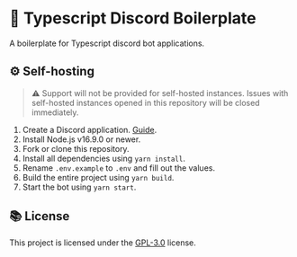 # 🔨 Typescript Discord Boilerplate
A boilerplate for Typescript discord bot applications.

## ⚙ Self-hosting
> ⚠️ Support will not be provided for self-hosted instances. Issues with self-hosted instances opened in this repository will be closed immediately.

1. Create a Discord application. [Guide](https://discordjs.guide/preparations/setting-up-a-bot-application.html#creating-your-bot).
2. Install Node.js v16.9.0 or newer.
3. Fork or clone this repository.
4. Install all dependencies using `yarn install`.
5. Rename `.env.example` to `.env` and fill out the values.
5. Build the entire project using `yarn build`.
6. Start the bot using `yarn start`.

## 📚 License
This project is licensed under the [GPL-3.0](LICENSE) license.
